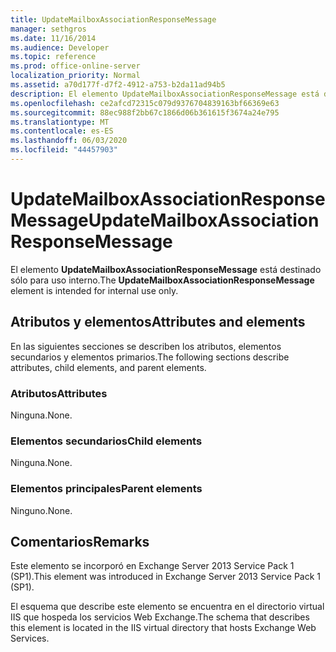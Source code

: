 ```yaml
---
title: UpdateMailboxAssociationResponseMessage
manager: sethgros
ms.date: 11/16/2014
ms.audience: Developer
ms.topic: reference
ms.prod: office-online-server
localization_priority: Normal
ms.assetid: a70d177f-d7f2-4912-a753-b2da11ad94b5
description: El elemento UpdateMailboxAssociationResponseMessage está destinado sólo para uso interno.
ms.openlocfilehash: ce2afcd72315c079d9376704839163bf66369e63
ms.sourcegitcommit: 88ec988f2bb67c1866d06b361615f3674a24e795
ms.translationtype: MT
ms.contentlocale: es-ES
ms.lasthandoff: 06/03/2020
ms.locfileid: "44457903"
---
```

# <a name="updatemailboxassociationresponsemessage"></a><span data-ttu-id="da708-103">UpdateMailboxAssociationResponseMessage</span><span class="sxs-lookup"><span data-stu-id="da708-103">UpdateMailboxAssociationResponseMessage</span></span>

<span data-ttu-id="da708-104">El elemento **UpdateMailboxAssociationResponseMessage** está destinado sólo para uso interno.</span><span class="sxs-lookup"><span data-stu-id="da708-104">The **UpdateMailboxAssociationResponseMessage** element is intended for internal use only.</span></span> 

## <a name="attributes-and-elements"></a><span data-ttu-id="da708-105">Atributos y elementos</span><span class="sxs-lookup"><span data-stu-id="da708-105">Attributes and elements</span></span>

<span data-ttu-id="da708-106">En las siguientes secciones se describen los atributos, elementos secundarios y elementos primarios.</span><span class="sxs-lookup"><span data-stu-id="da708-106">The following sections describe attributes, child elements, and parent elements.</span></span>
  
### <a name="attributes"></a><span data-ttu-id="da708-107">Atributos</span><span class="sxs-lookup"><span data-stu-id="da708-107">Attributes</span></span>

<span data-ttu-id="da708-108">Ninguna.</span><span class="sxs-lookup"><span data-stu-id="da708-108">None.</span></span>
  
### <a name="child-elements"></a><span data-ttu-id="da708-109">Elementos secundarios</span><span class="sxs-lookup"><span data-stu-id="da708-109">Child elements</span></span>

<span data-ttu-id="da708-110">Ninguna.</span><span class="sxs-lookup"><span data-stu-id="da708-110">None.</span></span>
  
### <a name="parent-elements"></a><span data-ttu-id="da708-111">Elementos principales</span><span class="sxs-lookup"><span data-stu-id="da708-111">Parent elements</span></span>

<span data-ttu-id="da708-112">Ninguno.</span><span class="sxs-lookup"><span data-stu-id="da708-112">None.</span></span>
  
## <a name="remarks"></a><span data-ttu-id="da708-113">Comentarios</span><span class="sxs-lookup"><span data-stu-id="da708-113">Remarks</span></span>

<span data-ttu-id="da708-114">Este elemento se incorporó en Exchange Server 2013 Service Pack 1 (SP1).</span><span class="sxs-lookup"><span data-stu-id="da708-114">This element was introduced in Exchange Server 2013 Service Pack 1 (SP1).</span></span>
  
<span data-ttu-id="da708-115">El esquema que describe este elemento se encuentra en el directorio virtual IIS que hospeda los servicios Web Exchange.</span><span class="sxs-lookup"><span data-stu-id="da708-115">The schema that describes this element is located in the IIS virtual directory that hosts Exchange Web Services.</span></span>
  

